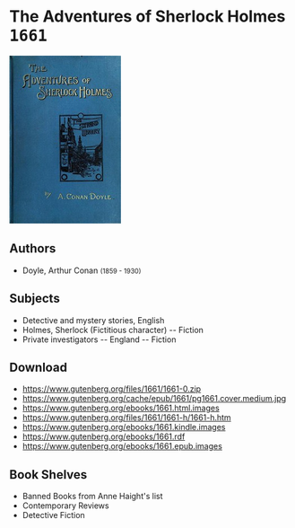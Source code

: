 # The Adventures of Sherlock Holmes <kbd>1661</kbd>

![](./cover.medium.jpg "")

## Authors


 - Doyle, Arthur Conan <small>(1859 - 1930)</small>

## Subjects


 - Detective and mystery stories, English
 - Holmes, Sherlock (Fictitious character) -- Fiction
 - Private investigators -- England -- Fiction

## Download


 - https://www.gutenberg.org/files/1661/1661-0.zip
 - https://www.gutenberg.org/cache/epub/1661/pg1661.cover.medium.jpg
 - https://www.gutenberg.org/ebooks/1661.html.images
 - https://www.gutenberg.org/files/1661/1661-h/1661-h.htm
 - https://www.gutenberg.org/ebooks/1661.kindle.images
 - https://www.gutenberg.org/ebooks/1661.rdf
 - https://www.gutenberg.org/ebooks/1661.epub.images

## Book Shelves


 - Banned Books from Anne Haight's list
 - Contemporary Reviews
 - Detective Fiction
